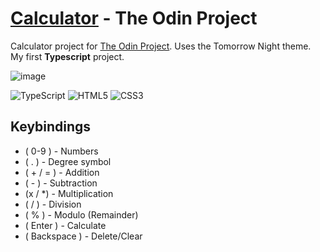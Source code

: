 # [Calculator](https://angelo.is-a.dev/top-calculator/) - The Odin Project

Calculator project for [The Odin Project](https://www.theodinproject.com/). Uses the Tomorrow Night theme.<br> My first **Typescript** project.

![image](https://user-images.githubusercontent.com/39676098/143856650-9b0d0259-e777-4c29-b64c-711eaecfc0ec.png)

![TypeScript](https://img.shields.io/badge/typescript-%23007ACC.svg?style=for-the-badge&logo=typescript&logoColor=white) ![HTML5](https://img.shields.io/badge/html-%23E34F26.svg?style=for-the-badge&logo=html5&logoColor=white) ![CSS3](https://img.shields.io/badge/css-%231572B6.svg?style=for-the-badge&logo=css3&logoColor=white)

## Keybindings

- ( 0-9 ) - Numbers
- ( . ) - Degree symbol
- ( + / = ) - Addition
- ( - ) - Subtraction
- (x / \*) - Multiplication
- ( / ) - Division
- ( % ) - Modulo (Remainder)
- ( Enter ) - Calculate
- ( Backspace ) - Delete/Clear
